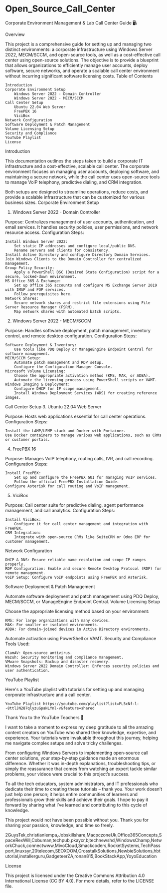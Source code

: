 # Open_Source_Call_Center

Corporate Environment Management & Lab Call Center Guide 🖥️📞

Overview

This project is a comprehensive guide for setting up and managing two distinct environments: a corporate infrastructure using Windows Server 2022, MECM/SCCM, and open-source tools, as well as a cost-effective call center using open-source solutions. The objective is to provide a blueprint that allows organizations to efficiently manage user accounts, deploy software, secure networks, and operate a scalable call center environment without incurring significant software licensing costs.
Table of Contents

    Introduction
    Corporate Environment Setup
        Windows Server 2022 - Domain Controller
        Windows Server 2022 - MECM/SCCM
    Call Center Setup
        Ubuntu 22.04 Web Server
        FreePBX 16
        ViciBox
    Network Configuration
    Software Deployment & Patch Management
    Volume Licensing Setup
    Security and Compliance
    YouTube Playlist
    License

Introduction

This documentation outlines the steps taken to build a corporate IT infrastructure and a cost-effective, scalable call center. The corporate environment focuses on managing user accounts, deploying software, and maintaining a secure network, while the call center uses open-source tools to manage VoIP telephony, predictive dialing, and CRM integration.

Both setups are designed to streamline operations, reduce costs, and provide a scalable infrastructure that can be customized for various business sizes.
Corporate Environment Setup
1. Windows Server 2022 - Domain Controller

Purpose: Centralizes management of user accounts, authentication, and email services. It handles security policies, user permissions, and network resource access.
Configuration Steps:

    Install Windows Server 2022:
        Set static IP addresses and configure local/public DNS.
        Rename servers and clients for consistency.
    Install Active Directory and configure Directory Domain Services.
    Join Windows Clients to the Domain Controller for centralized management.
    Group Policy Security:
        Apply a PowerShell DSC (Desired State Configuration) script for a secure, locked-down environment.
    MS Office 365 & Exchange:
        Set up Office 365 accounts and configure MS Exchange Server 2019 with IMAP and POP services.
        Follow prerequisites here.
    Network Shares:
        Secure network shares and restrict file extensions using File Server Resource Manager (FSRM).
        Map network shares with automated batch scripts.

2. Windows Server 2022 - MECM/SCCM

Purpose: Handles software deployment, patch management, inventory control, and remote desktop configuration.
Configuration Steps:

    Software Deployment & Inventory:
        Use tools like PDQ Deploy or ManageEngine Endpoint Central for software management.
    MECM/SCCM Setup:
        Automate patch management and RDP setup.
        Configure the Configuration Manager Console.
    Microsoft Volume Licensing:
        Choose the appropriate activation method (KMS, MAK, or ADBA).
        Automate the licensing process using PowerShell scripts or VAMT.
    Windows Imaging & Deployment:
        Configure DHCP for IP scope management.
        Install Windows Deployment Services (WDS) for creating reference images.

Call Center Setup
3. Ubuntu 22.04 Web Server

Purpose: Hosts web applications essential for call center operations.
Configuration Steps:

    Install the LAMP/LEMP stack and Docker with Portainer.
    Use Docker containers to manage various web applications, such as CRMs or customer portals.

4. FreePBX 16

Purpose: Manages VoIP telephony, routing calls, IVR, and call recording.
Configuration Steps:

    Install FreePBX:
        Set up and configure the FreePBX GUI for managing VoIP services.
        Follow the official FreePBX Installation Guide.
    Configure Asterisk for call routing and VoIP management.

5. ViciBox

Purpose: Call center suite for predictive dialing, agent performance management, and call analytics.
Configuration Steps:

    Install ViciBox:
        Configure it for call center management and integration with FreePBX.
    CRM Integration:
        Integrate with open-source CRMs like SuiteCRM or Odoo ERP for customer management.

Network Configuration

    DHCP & DNS: Ensure reliable name resolution and scope IP ranges properly.
    RDP Configuration: Enable and secure Remote Desktop Protocol (RDP) for remote management.
    VoIP Setup: Configure VoIP endpoints using FreePBX and Asterisk.

Software Deployment & Patch Management

Automate software deployment and patch management using PDQ Deploy, MECM/SCCM, or ManageEngine Endpoint Central.
Volume Licensing Setup

Choose the appropriate licensing method based on your environment:

    KMS: For large organizations with many devices.
    MAK: For smaller or isolated environments.
    ADBA: For domain-joined devices in Active Directory environments.

Automate activation using PowerShell or VAMT.
Security and Compliance
Tools Used:

    ClamAV: Open-source antivirus.
    Wazuh: Security monitoring and compliance management.
    VMware Snapshots: Backup and disaster recovery.
    Windows Server 2022 Domain Controller: Enforces security policies and user authentication.

YouTube Playlist

Here's a YouTube playlist with tutorials for setting up and managing corporate infrastructure and a call center.

    YouTube Playlist https://youtube.com/playlist?list=PL5cNf-l--8ttlJN287qlyzuGpaNLYnl-v&feature=shared

Thank You to the YouTube Teachers 🙏

I want to take a moment to express my deep gratitude to all the amazing content creators on YouTube who shared their knowledge, expertise, and experience. Your tutorials were invaluable throughout this journey, helping me navigate complex setups and solve tricky challenges.

From configuring Windows Servers to implementing open-source call center solutions, your step-by-step guidance made an enormous difference. Whether it was in-depth explanations, troubleshooting tips, or simply the reassurance that comes from watching an expert tackle similar problems, your videos were crucial to this project’s success.

To all the tech educators, system administrators, and IT professionals who dedicate their time to creating these tutorials – thank you. Your work doesn’t just help one person; it helps entire communities of learners and professionals grow their skills and achieve their goals. I hope to pay it forward by sharing what I’ve learned and contributing to this cycle of knowledge.

This project would not have been possible without you. Thank you for sharing your passion, knowledge, and time so freely.

2GuysTek,christianlempa,Jobskillshare,MacpczoneUk,Office365Concepts,SpaceRexWill,Cobuman,techpub,pkaycr,bjtechnewshd,WindowsChamp,NetworkChuck,connectwww,MivoCloud,Smackcoders,RocketSystems,TechPassport,linuxsyr,20telecom,SEOXOOM,CrosstalkSolutions,NewbieSolutions,hbtutorial,installerguru,GadgeteerZA,ronan815,BookStackApp,YoyoEducation

License

This project is licensed under the Creative Commons Attribution 4.0 International License (CC BY 4.0). For more details, refer to the LICENSE file.
